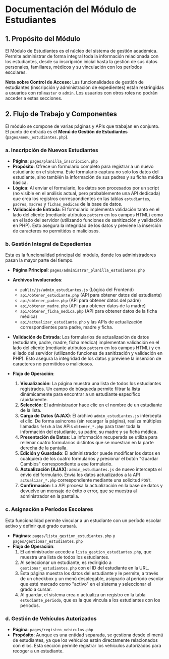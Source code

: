 
# Documentación del Módulo de Estudiantes

## 1. Propósito del Módulo

El Módulo de Estudiantes es el núcleo del sistema de gestión académica. Permite administrar de forma integral toda la información relacionada con los estudiantes, desde su inscripción inicial hasta la gestión de sus datos personales, familiares, médicos y su vinculación con los períodos escolares.

**Nota sobre Control de Acceso:** Las funcionalidades de gestión de estudiantes (inscripción y administración de expedientes) están restringidas a usuarios con rol `master` o `admin`. Los usuarios con otros roles no podrán acceder a estas secciones.

## 2. Flujo de Trabajo y Componentes

El módulo se compone de varias páginas y APIs que trabajan en conjunto. El punto de entrada es el **Menú de Gestión de Estudiantes** (`pages/menu_estudiantes.php`).

### a. Inscripción de Nuevos Estudiantes

*   **Página**: `pages/planilla_inscripcion.php`
*   **Propósito**: Ofrece un formulario completo para registrar a un nuevo estudiante en el sistema. Este formulario captura no solo los datos del estudiante, sino también la información de sus padres y su ficha médica básica.
*   **Lógica**: Al enviar el formulario, los datos son procesados por un script (no visible en el análisis actual, pero probablemente una API dedicada) que crea los registros correspondientes en las tablas `estudiantes`, `padres`, `madres` y `fichas_medicas` de la base de datos.
*   **Validación de Entrada**: El formulario implementa validación tanto en el lado del cliente (mediante atributos `pattern` en los campos HTML) como en el lado del servidor (utilizando funciones de sanitización y validación en PHP). Esto asegura la integridad de los datos y previene la inserción de caracteres no permitidos o maliciosos.

### b. Gestión Integral de Expedientes

Esta es la funcionalidad principal del módulo, donde los administradores pasan la mayor parte del tiempo.

*   **Página Principal**: `pages/administrar_planilla_estudiantes.php`
*   **Archivos Involucrados**:
    *   `public/js/admin_estudiantes.js` (Lógica del Frontend)
    *   `api/obtener_estudiante.php` (API para obtener datos del estudiante)
    *   `api/obtener_padre.php` (API para obtener datos del padre)
    *   `api/obtener_madre.php` (API para obtener datos de la madre)
    *   `api/obtener_ficha_medica.php` (API para obtener datos de la ficha médica)
    *   `api/actualizar_estudiante.php` y las APIs de actualización correspondientes para padre, madre y ficha.
*   **Validación de Entrada**: Los formularios de actualización de datos (estudiante, padre, madre, ficha médica) implementan validación en el lado del cliente (mediante atributos `pattern` en los campos HTML) y en el lado del servidor (utilizando funciones de sanitización y validación en PHP). Esto asegura la integridad de los datos y previene la inserción de caracteres no permitidos o maliciosos.

*   **Flujo de Operación**:
    1.  **Visualización**: La página muestra una lista de todos los estudiantes registrados. Un campo de búsqueda permite filtrar la lista dinámicamente para encontrar a un estudiante específico rápidamente.
    2.  **Selección**: El administrador hace clic en el nombre de un estudiante de la lista.
    3.  **Carga de Datos (AJAX)**: El archivo `admin_estudiantes.js` intercepta el clic. De forma asíncrona (sin recargar la página), realiza múltiples llamadas `fetch` a las APIs `obtener_*.php` para traer toda la información del estudiante, su padre, su madre y su ficha médica.
    4.  **Presentación de Datos**: La información recuperada se utiliza para rellenar cuatro formularios distintos que se muestran en la parte derecha de la pantalla.
    5.  **Edición y Guardado**: El administrador puede modificar los datos en cualquiera de los cuatro formularios y presionar el botón "Guardar Cambios" correspondiente a ese formulario.
    6.  **Actualización (AJAX)**: `admin_estudiantes.js` de nuevo intercepta el envío del formulario. Envía los datos actualizados a la API `actualizar_*.php` correspondiente mediante una solicitud `POST`.
    7.  **Confirmación**: La API procesa la actualización en la base de datos y devuelve un mensaje de éxito o error, que se muestra al administrador en la pantalla.

### c. Asignación a Períodos Escolares

Esta funcionalidad permite vincular a un estudiante con un período escolar activo y definir qué grado cursará.

*   **Páginas**: `pages/lista_gestion_estudiantes.php` y `pages/gestionar_estudiantes.php`
*   **Flujo de Operación**:
    1.  El administrador accede a `lista_gestion_estudiantes.php`, que muestra una lista de todos los estudiantes.
    2.  Al seleccionar un estudiante, es redirigido a `gestionar_estudiantes.php` con el ID del estudiante en la URL.
    3.  Esta página muestra los datos del estudiante y le permite, a través de un checkbox y un menú desplegable, asignarlo al período escolar que esté marcado como "activo" en el sistema y seleccionar el grado a cursar.
    4.  Al guardar, el sistema crea o actualiza un registro en la tabla `estudiante_periodo`, que es la que vincula a los estudiantes con los períodos.

### d. Gestión de Vehículos Autorizados

*   **Página**: `pages/registro_vehiculos.php`
*   **Propósito**: Aunque es una entidad separada, se gestiona desde el menú de estudiantes, ya que los vehículos están directamente relacionados con ellos. Esta sección permite registrar los vehículos autorizados para recoger a un estudiante.

